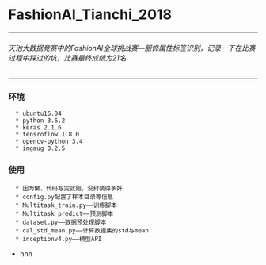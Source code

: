# FashionAI_Tianchi_2018
---
###### 天池大数据竞赛中的FashionAI全球挑战赛—服饰属性标签识别，记录一下在比赛过程中踩过的坑，比赛最终成绩为21名
---
### 环境
      * ubuntu16.04
      * python 3.6.2
      * keras 2.1.6
      * tensroflow 1.8.0
      * opencv-python 3.4
      * imgaug 0.2.5

### 使用
      * 因为懒，代码写完就跑，没封装得多好
      * config.py配置了样本目录等信息
      * Multitask_train.py——训练脚本
      * Multitask_predict——预测脚本
      * dataset.py——数据预处理脚本
      * cal_std_mean.py——计算数据集的std与mean
      * inceptionv4.py——模型API
* hhh
      
